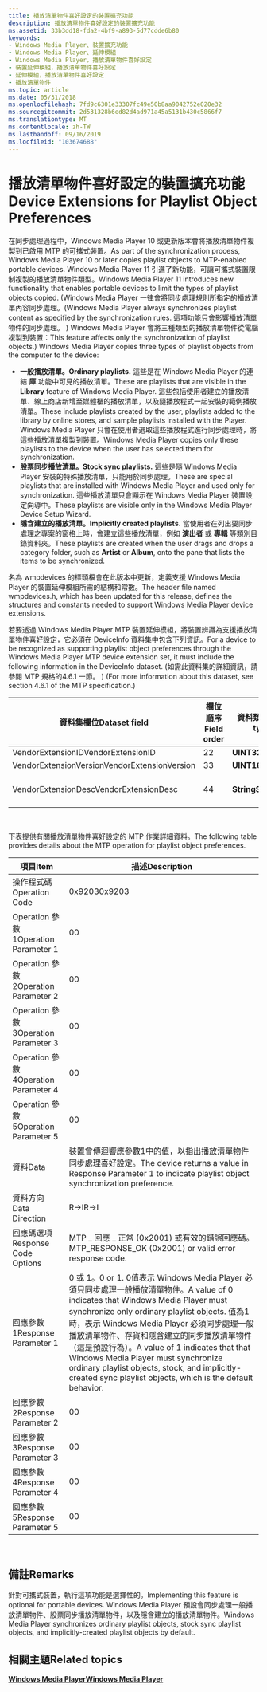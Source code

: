 ```yaml
---
title: 播放清單物件喜好設定的裝置擴充功能
description: 播放清單物件喜好設定的裝置擴充功能
ms.assetid: 33b3dd18-fda2-4bf9-a893-5d77cdde6b80
keywords:
- Windows Media Player、裝置擴充功能
- Windows Media Player、延伸模組
- Windows Media Player，播放清單物件喜好設定
- 裝置延伸模組，播放清單物件喜好設定
- 延伸模組，播放清單物件喜好設定
- 播放清單物件
ms.topic: article
ms.date: 05/31/2018
ms.openlocfilehash: 7fd9c6301e33307fc49e50b8aa9042752e020e32
ms.sourcegitcommit: 2d531328b6ed82d4ad971a45a5131b430c5866f7
ms.translationtype: MT
ms.contentlocale: zh-TW
ms.lasthandoff: 09/16/2019
ms.locfileid: "103674688"
---
```

# <a name="device-extensions-for-playlist-object-preferences"></a><span data-ttu-id="93307-109">播放清單物件喜好設定的裝置擴充功能</span><span class="sxs-lookup"><span data-stu-id="93307-109">Device Extensions for Playlist Object Preferences</span></span>

<span data-ttu-id="93307-110">在同步處理過程中，Windows Media Player 10 或更新版本會將播放清單物件複製到已啟用 MTP 的可攜式裝置。</span><span class="sxs-lookup"><span data-stu-id="93307-110">As part of the synchronization process, Windows Media Player 10 or later copies playlist objects to MTP-enabled portable devices.</span></span> <span data-ttu-id="93307-111">Windows Media Player 11 引進了新功能，可讓可攜式裝置限制複製的播放清單物件類型。</span><span class="sxs-lookup"><span data-stu-id="93307-111">Windows Media Player 11 introduces new functionality that enables portable devices to limit the types of playlist objects copied.</span></span> <span data-ttu-id="93307-112"> (Windows Media Player 一律會將同步處理規則所指定的播放清單內容同步處理。</span><span class="sxs-lookup"><span data-stu-id="93307-112">(Windows Media Player always synchronizes playlist content as specified by the synchronization rules.</span></span> <span data-ttu-id="93307-113">這項功能只會影響播放清單物件的同步處理。 ) Windows Media Player 會將三種類型的播放清單物件從電腦複製到裝置：</span><span class="sxs-lookup"><span data-stu-id="93307-113">This feature affects only the synchronization of playlist objects.) Windows Media Player copies three types of playlist objects from the computer to the device:</span></span>

-   <span data-ttu-id="93307-114">**一般播放清單。**</span><span class="sxs-lookup"><span data-stu-id="93307-114">**Ordinary playlists.**</span></span> <span data-ttu-id="93307-115">這些是在 Windows Media Player 的連結 **庫** 功能中可見的播放清單。</span><span class="sxs-lookup"><span data-stu-id="93307-115">These are playlists that are visible in the **Library** feature of Windows Media Player.</span></span> <span data-ttu-id="93307-116">這些包括使用者建立的播放清單、線上商店新增至媒體櫃的播放清單，以及隨播放程式一起安裝的範例播放清單。</span><span class="sxs-lookup"><span data-stu-id="93307-116">These include playlists created by the user, playlists added to the library by online stores, and sample playlists installed with the Player.</span></span> <span data-ttu-id="93307-117">Windows Media Player 只會在使用者選取這些播放程式進行同步處理時，將這些播放清單複製到裝置。</span><span class="sxs-lookup"><span data-stu-id="93307-117">Windows Media Player copies only these playlists to the device when the user has selected them for synchronization.</span></span>
-   <span data-ttu-id="93307-118">**股票同步播放清單。**</span><span class="sxs-lookup"><span data-stu-id="93307-118">**Stock sync playlists.**</span></span> <span data-ttu-id="93307-119">這些是隨 Windows Media Player 安裝的特殊播放清單，只能用於同步處理。</span><span class="sxs-lookup"><span data-stu-id="93307-119">These are special playlists that are installed with Windows Media Player and used only for synchronization.</span></span> <span data-ttu-id="93307-120">這些播放清單只會顯示在 Windows Media Player 裝置設定向導中。</span><span class="sxs-lookup"><span data-stu-id="93307-120">These playlists are visible only in the Windows Media Player Device Setup Wizard.</span></span>
-   <span data-ttu-id="93307-121">**隱含建立的播放清單。**</span><span class="sxs-lookup"><span data-stu-id="93307-121">**Implicitly created playlists.**</span></span> <span data-ttu-id="93307-122">當使用者在列出要同步處理之專案的窗格上時，會建立這些播放清單，例如 **演出者** 或 **專輯** 等類別目錄資料夾。</span><span class="sxs-lookup"><span data-stu-id="93307-122">These playlists are created when the user drags and drops a category folder, such as **Artist** or **Album**, onto the pane that lists the items to be synchronized.</span></span>

<span data-ttu-id="93307-123">名為 wmpdevices 的標頭檔會在此版本中更新，定義支援 Windows Media Player 的裝置延伸模組所需的結構和常數。</span><span class="sxs-lookup"><span data-stu-id="93307-123">The header file named wmpdevices.h, which has been updated for this release, defines the structures and constants needed to support Windows Media Player device extensions.</span></span>

<span data-ttu-id="93307-124">若要透過 Windows Media Player MTP 裝置延伸模組，將裝置辨識為支援播放清單物件喜好設定，它必須在 DeviceInfo 資料集中包含下列資訊。</span><span class="sxs-lookup"><span data-stu-id="93307-124">For a device to be recognized as supporting playlist object preferences through the Windows Media Player MTP device extension set, it must include the following information in the DeviceInfo dataset.</span></span> <span data-ttu-id="93307-125"> (如需此資料集的詳細資訊，請參閱 MTP 規格的4.6.1 一節。 ) </span><span class="sxs-lookup"><span data-stu-id="93307-125">(For more information about this dataset, see section 4.6.1 of the MTP specification.)</span></span>



| <span data-ttu-id="93307-126">資料集欄位</span><span class="sxs-lookup"><span data-stu-id="93307-126">Dataset field</span></span>          | <span data-ttu-id="93307-127">欄位順序</span><span class="sxs-lookup"><span data-stu-id="93307-127">Field order</span></span> | <span data-ttu-id="93307-128">資料類型</span><span class="sxs-lookup"><span data-stu-id="93307-128">Data type</span></span>  | <span data-ttu-id="93307-129">值</span><span class="sxs-lookup"><span data-stu-id="93307-129">Value</span></span>                       |
|------------------------|-------------|------------|-----------------------------|
| <span data-ttu-id="93307-130">VendorExtensionID</span><span class="sxs-lookup"><span data-stu-id="93307-130">VendorExtensionID</span></span>      | <span data-ttu-id="93307-131">2</span><span class="sxs-lookup"><span data-stu-id="93307-131">2</span></span>           | <span data-ttu-id="93307-132">**UINT32**</span><span class="sxs-lookup"><span data-stu-id="93307-132">**UINT32**</span></span> | <span data-ttu-id="93307-133">0x00000006</span><span class="sxs-lookup"><span data-stu-id="93307-133">0x00000006</span></span>                  |
| <span data-ttu-id="93307-134">VendorExtensionVersion</span><span class="sxs-lookup"><span data-stu-id="93307-134">VendorExtensionVersion</span></span> | <span data-ttu-id="93307-135">3</span><span class="sxs-lookup"><span data-stu-id="93307-135">3</span></span>           | <span data-ttu-id="93307-136">**UINT16**</span><span class="sxs-lookup"><span data-stu-id="93307-136">**UINT16**</span></span> | <span data-ttu-id="93307-137">0x0064 (100) </span><span class="sxs-lookup"><span data-stu-id="93307-137">0x0064 (100)</span></span>                |
| <span data-ttu-id="93307-138">VendorExtensionDesc</span><span class="sxs-lookup"><span data-stu-id="93307-138">VendorExtensionDesc</span></span>    | <span data-ttu-id="93307-139">4</span><span class="sxs-lookup"><span data-stu-id="93307-139">4</span></span>           | <span data-ttu-id="93307-140">**String**</span><span class="sxs-lookup"><span data-stu-id="93307-140">**String**</span></span> | <span data-ttu-id="93307-141">"microsoft.com/WMPPD： 11.0"</span><span class="sxs-lookup"><span data-stu-id="93307-141">"microsoft.com/WMPPD: 11.0"</span></span> |



 

<span data-ttu-id="93307-142">下表提供有關播放清單物件喜好設定的 MTP 作業詳細資料。</span><span class="sxs-lookup"><span data-stu-id="93307-142">The following table provides details about the MTP operation for playlist object preferences.</span></span>



| <span data-ttu-id="93307-143">項目</span><span class="sxs-lookup"><span data-stu-id="93307-143">Item</span></span>                  | <span data-ttu-id="93307-144">描述</span><span class="sxs-lookup"><span data-stu-id="93307-144">Description</span></span>                                                                                                                                                                                                                                                                                     |
|-----------------------|-------------------------------------------------------------------------------------------------------------------------------------------------------------------------------------------------------------------------------------------------------------------------------------------------|
| <span data-ttu-id="93307-145">操作程式碼</span><span class="sxs-lookup"><span data-stu-id="93307-145">Operation Code</span></span>        | <span data-ttu-id="93307-146">0x9203</span><span class="sxs-lookup"><span data-stu-id="93307-146">0x9203</span></span>                                                                                                                                                                                                                                                                                          |
| <span data-ttu-id="93307-147">Operation 參數1</span><span class="sxs-lookup"><span data-stu-id="93307-147">Operation Parameter 1</span></span> | <span data-ttu-id="93307-148">0</span><span class="sxs-lookup"><span data-stu-id="93307-148">0</span></span>                                                                                                                                                                                                                                                                                               |
| <span data-ttu-id="93307-149">Operation 參數2</span><span class="sxs-lookup"><span data-stu-id="93307-149">Operation Parameter 2</span></span> | <span data-ttu-id="93307-150">0</span><span class="sxs-lookup"><span data-stu-id="93307-150">0</span></span>                                                                                                                                                                                                                                                                                               |
| <span data-ttu-id="93307-151">Operation 參數3</span><span class="sxs-lookup"><span data-stu-id="93307-151">Operation Parameter 3</span></span> | <span data-ttu-id="93307-152">0</span><span class="sxs-lookup"><span data-stu-id="93307-152">0</span></span>                                                                                                                                                                                                                                                                                               |
| <span data-ttu-id="93307-153">Operation 參數4</span><span class="sxs-lookup"><span data-stu-id="93307-153">Operation Parameter 4</span></span> | <span data-ttu-id="93307-154">0</span><span class="sxs-lookup"><span data-stu-id="93307-154">0</span></span>                                                                                                                                                                                                                                                                                               |
| <span data-ttu-id="93307-155">Operation 參數5</span><span class="sxs-lookup"><span data-stu-id="93307-155">Operation Parameter 5</span></span> | <span data-ttu-id="93307-156">0</span><span class="sxs-lookup"><span data-stu-id="93307-156">0</span></span>                                                                                                                                                                                                                                                                                               |
| <span data-ttu-id="93307-157">資料</span><span class="sxs-lookup"><span data-stu-id="93307-157">Data</span></span>                  | <span data-ttu-id="93307-158">裝置會傳迴響應參數1中的值，以指出播放清單物件同步處理喜好設定。</span><span class="sxs-lookup"><span data-stu-id="93307-158">The device returns a value in Response Parameter 1 to indicate playlist object synchronization preference.</span></span>                                                                                                                                                                                      |
| <span data-ttu-id="93307-159">資料方向</span><span class="sxs-lookup"><span data-stu-id="93307-159">Data Direction</span></span>        | <span data-ttu-id="93307-160">R->I</span><span class="sxs-lookup"><span data-stu-id="93307-160">R->I</span></span>                                                                                                                                                                                                                                                                                         |
| <span data-ttu-id="93307-161">回應碼選項</span><span class="sxs-lookup"><span data-stu-id="93307-161">Response Code Options</span></span> | <span data-ttu-id="93307-162">MTP \_ 回應 \_ 正常 (0x2001) 或有效的錯誤回應碼。</span><span class="sxs-lookup"><span data-stu-id="93307-162">MTP\_RESPONSE\_OK (0x2001) or valid error response code.</span></span>                                                                                                                                                                                                                                        |
| <span data-ttu-id="93307-163">回應參數1</span><span class="sxs-lookup"><span data-stu-id="93307-163">Response Parameter 1</span></span>  | <span data-ttu-id="93307-164">0 或 1。</span><span class="sxs-lookup"><span data-stu-id="93307-164">0 or 1.</span></span> <span data-ttu-id="93307-165">0值表示 Windows Media Player 必須只同步處理一般播放清單物件。</span><span class="sxs-lookup"><span data-stu-id="93307-165">A value of 0 indicates that Windows Media Player must synchronize only ordinary playlist objects.</span></span> <span data-ttu-id="93307-166">值為1時，表示 Windows Media Player 必須同步處理一般播放清單物件、存貨和隱含建立的同步播放清單物件（這是預設行為）。</span><span class="sxs-lookup"><span data-stu-id="93307-166">A value of 1 indicates that that Windows Media Player must synchronize ordinary playlist objects, stock, and implicitly-created sync playlist objects, which is the default behavior.</span></span> |
| <span data-ttu-id="93307-167">回應參數2</span><span class="sxs-lookup"><span data-stu-id="93307-167">Response Parameter 2</span></span>  | <span data-ttu-id="93307-168">0</span><span class="sxs-lookup"><span data-stu-id="93307-168">0</span></span>                                                                                                                                                                                                                                                                                               |
| <span data-ttu-id="93307-169">回應參數3</span><span class="sxs-lookup"><span data-stu-id="93307-169">Response Parameter 3</span></span>  | <span data-ttu-id="93307-170">0</span><span class="sxs-lookup"><span data-stu-id="93307-170">0</span></span>                                                                                                                                                                                                                                                                                               |
| <span data-ttu-id="93307-171">回應參數4</span><span class="sxs-lookup"><span data-stu-id="93307-171">Response Parameter 4</span></span>  | <span data-ttu-id="93307-172">0</span><span class="sxs-lookup"><span data-stu-id="93307-172">0</span></span>                                                                                                                                                                                                                                                                                               |
| <span data-ttu-id="93307-173">回應參數5</span><span class="sxs-lookup"><span data-stu-id="93307-173">Response Parameter 5</span></span>  | <span data-ttu-id="93307-174">0</span><span class="sxs-lookup"><span data-stu-id="93307-174">0</span></span>                                                                                                                                                                                                                                                                                               |



 

## <a name="remarks"></a><span data-ttu-id="93307-175">備註</span><span class="sxs-lookup"><span data-stu-id="93307-175">Remarks</span></span>

<span data-ttu-id="93307-176">針對可攜式裝置，執行這項功能是選擇性的。</span><span class="sxs-lookup"><span data-stu-id="93307-176">Implementing this feature is optional for portable devices.</span></span> <span data-ttu-id="93307-177">Windows Media Player 預設會同步處理一般播放清單物件、股票同步播放清單物件，以及隱含建立的播放清單物件。</span><span class="sxs-lookup"><span data-stu-id="93307-177">Windows Media Player synchronizes ordinary playlist objects, stock sync playlist objects, and implicitly-created playlist objects by default.</span></span>

## <a name="related-topics"></a><span data-ttu-id="93307-178">相關主題</span><span class="sxs-lookup"><span data-stu-id="93307-178">Related topics</span></span>

<dl> <dt>

[<span data-ttu-id="93307-179">**Windows Media Player**</span><span class="sxs-lookup"><span data-stu-id="93307-179">**Windows Media Player**</span></span>](windows-media-player.md)
</dt> </dl>

 

 




